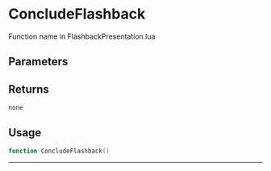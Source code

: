 # ConcludeFlashback
Function name in FlashbackPresentation.lua
## Parameters

## Returns
`none`
## Usage
```lua
function ConcludeFlashback()
```
---
